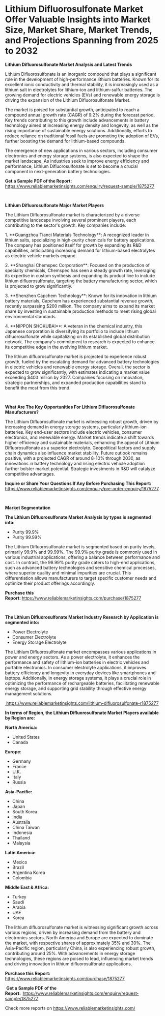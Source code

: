 <p><h1>Lithium Difluorosulfonate Market Offer Valuable Insights into Market Size, Market Share, Market Trends, and Projections Spanning from 2025 to 2032</h1></p><p><strong>Lithium Difluorosulfonate Market Analysis and Latest Trends</strong></p>
<p><p>Lithium Difluorosulfonate is an inorganic compound that plays a significant role in the development of high-performance lithium batteries. Known for its excellent ionic conductivity and thermal stability, it is increasingly used as a lithium salt in electrolytes for lithium-ion and lithium-sulfur batteries. The growing demand for electric vehicles (EVs) and renewable energy storage is driving the expansion of the Lithium Difluorosulfonate Market.</p><p>The market is poised for substantial growth, anticipated to reach a compound annual growth rate (CAGR) of 9.2% during the forecast period. Key trends contributing to this growth include advancements in battery technology aimed at increasing energy density and longevity, as well as the rising importance of sustainable energy solutions. Additionally, efforts to reduce reliance on traditional fossil fuels are promoting the adoption of EVs, further boosting the demand for lithium-based compounds.</p><p>The emergence of new applications in various sectors, including consumer electronics and energy storage systems, is also expected to shape the market landscape. As industries seek to improve energy efficiency and performance, Lithium Difluorosulfonate is set to become a crucial component in next-generation battery technologies.</p></p>
<p><strong>Get a Sample PDF of the Report:&nbsp;</strong> <a href="https://www.reliablemarketinsights.com/enquiry/request-sample/1875277?utm_campaign=2143&utm_medium=2&utm_source=Github&utm_content=ia&utm_term=04022025&utm_id=lithium-difluorosulfonate">https://www.reliablemarketinsights.com/enquiry/request-sample/1875277</a></p>
<p>&nbsp;</p>
<p><strong>Lithium Difluorosulfonate Major Market Players</strong></p>
<p><p>The Lithium Difluorosulfonate market is characterized by a diverse competitive landscape involving several prominent players, each contributing to the sector's growth. Key companies include:</p><p>1. **Guangzhou Tianci Materials Technology**: A recognized leader in lithium salts, specializing in high-purity chemicals for battery applications. The company has positioned itself for growth by expanding its R&D capabilities, anticipating increasing demand for lithium-based electrolytes as electric vehicle markets expand.</p><p>2. **Shanghai Chemspec Corporation**: Focused on the production of specialty chemicals, Chemspec has seen a steady growth rate, leveraging its expertise in custom synthesis and expanding its product line to include lithium difluorosulfonate, targeting the battery manufacturing sector, which is projected to grow significantly.</p><p>3. **Shenzhen Capchem Technology**: Known for its innovation in lithium battery materials, Capchem has experienced substantial revenue growth, recently surpassing $200 million. The company aims to expand its market share by investing in sustainable production methods to meet rising global environmental standards.</p><p>4. **NIPPON SHOKUBAI**: A veteran in the chemical industry, this Japanese corporation is diversifying its portfolio to include lithium difluorosulfonate while capitalizing on its established global distribution network. The company's commitment to research is expected to enhance its competitive edge in the evolving lithium market.</p><p>The lithium difluorosulfonate market is projected to experience robust growth, fueled by the escalating demand for advanced battery technologies in electric vehicles and renewable energy storage. Overall, the sector is expected to grow significantly, with estimates indicating a market value exceeding $400 million by 2027. Companies focusing on innovation, strategic partnerships, and expanded production capabilities stand to benefit the most from this trend.</p></p>
<p>&nbsp;</p>
<p><strong>What Are The Key Opportunities For Lithium Difluorosulfonate Manufacturers?</strong></p>
<p><p>The Lithium Difluorosulfonate market is witnessing robust growth, driven by increasing demand in energy storage systems, particularly lithium-ion batteries. Key end-user sectors include electric vehicles, consumer electronics, and renewable energy. Market trends indicate a shift towards higher efficiency and sustainable materials, enhancing the appeal of Lithium Difluorosulfonate as a superior electrolyte. Geopolitical factors and supply chain dynamics also influence market stability. Future outlook remains positive, with a projected CAGR of around 8-10% through 2030, as innovations in battery technology and rising electric vehicle adoption further bolster market potential. Strategic investments in R&D will catalyze competitive advantages.</p></p>
<p><strong>Inquire or Share Your Questions If Any Before Purchasing This Report:</strong> <a href="https://www.reliablemarketinsights.com/enquiry/pre-order-enquiry/1875277?utm_campaign=2143&utm_medium=2&utm_source=Github&utm_content=ia&utm_term=04022025&utm_id=lithium-difluorosulfonate">https://www.reliablemarketinsights.com/enquiry/pre-order-enquiry/1875277</a></p>
<p>&nbsp;</p>
<p><strong>Market Segmentation</strong></p>
<p><strong>The Lithium Difluorosulfonate Market Analysis by types is segmented into:</strong></p>
<p><ul><li>Purity 99.9%</li><li>Purity 99.99%</li></ul></p>
<p><p>The Lithium Difluorosulfonate market is segmented based on purity levels, primarily 99.9% and 99.99%. The 99.9% purity grade is commonly used in various industrial applications, offering a balance between performance and cost. In contrast, the 99.99% purity grade caters to high-end applications, such as advanced battery technologies and sensitive chemical processes, where superior quality and minimal impurities are crucial. This differentiation allows manufacturers to target specific customer needs and optimize their product offerings accordingly.</p></p>
<p><strong>Purchase this Report:&nbsp;</strong><a href="https://www.reliablemarketinsights.com/purchase/1875277?utm_campaign=2143&utm_medium=2&utm_source=Github&utm_content=ia&utm_term=04022025&utm_id=lithium-difluorosulfonate">https://www.reliablemarketinsights.com/purchase/1875277</a></p>
<p>&nbsp;</p>
<p><strong>The Lithium Difluorosulfonate Market Industry Research by Application is segmented into:</strong></p>
<p><ul><li>Power Electrolyte</li><li>Consumer Electrolyte</li><li>Energy Storage Electrolyte</li></ul></p>
<p><p>The Lithium Difluorosulfonate market encompasses various applications in power and energy sectors. As a power electrolyte, it enhances the performance and safety of lithium-ion batteries in electric vehicles and portable electronics. In consumer electrolyte applications, it improves battery efficiency and longevity in everyday devices like smartphones and laptops. Additionally, in energy storage systems, it plays a crucial role in optimizing the performance of rechargeable batteries, facilitating renewable energy storage, and supporting grid stability through effective energy management solutions.</p></p>
<p><a href="https://www.reliablemarketinsights.com/lithium-difluorosulfonate-r1875277?utm_campaign=2143&utm_medium=2&utm_source=Github&utm_content=ia&utm_term=04022025&utm_id=lithium-difluorosulfonate">&nbsp;https://www.reliablemarketinsights.com/lithium-difluorosulfonate-r1875277</a></p>
<p><strong>In terms of Region, the Lithium Difluorosulfonate Market Players available by Region are:</strong></p>
<p>
    <p> <strong> North America: </strong>
        <ul>
            <li>United States</li>
            <li>Canada</li>
        </ul>
        </p> 
    <p> <strong> Europe: </strong>
        <ul>
            <li>Germany</li>
            <li>France</li>
            <li>U.K.</li>
            <li>Italy</li>
            <li>Russia</li>
        </ul>
        </p> 
    <p> <strong> Asia-Pacific: </strong>
        <ul>
            <li>China</li>
            <li>Japan</li>
            <li>South Korea</li>
            <li>India</li>
            <li>Australia</li>
            <li>China Taiwan</li>
            <li>Indonesia</li>
            <li>Thailand</li>
            <li>Malaysia</li>
        </ul>
        </p> 
    <p> <strong> Latin America: </strong>
        <ul>
            <li>Mexico</li>
            <li>Brazil</li>
            <li>Argentina Korea</li>
            <li>Colombia</li>
        </ul>
        </p> 
    <p> <strong> Middle East & Africa: </strong>
        <ul>
            <li>Turkey</li>
            <li>Saudi</li>
            <li>Arabia</li>
            <li>UAE</li>
            <li>Korea</li>
        </ul>
    </p>
    </p>
<p><p>The lithium difluorosulfonate market is witnessing significant growth across various regions, driven by increasing demand from the battery and electronics sectors. North America and Europe are expected to dominate the market, with respective shares of approximately 35% and 30%. The Asia-Pacific region, particularly China, is also experiencing robust growth, contributing around 25%. With advancements in energy storage technologies, these regions are poised to lead, influencing market trends and driving innovation in lithium difluorosulfonate applications.</p></p>
<p><strong>Purchase this Report: </strong><a href="https://www.reliablemarketinsights.com/purchase/1875277?utm_campaign=2143&utm_medium=2&utm_source=Github&utm_content=ia&utm_term=04022025&utm_id=lithium-difluorosulfonate">https://www.reliablemarketinsights.com/purchase/1875277</a></p>
<p>&nbsp;<strong>Get a Sample PDF of the Report:&nbsp;&nbsp;</strong><a href="https://www.reliablemarketinsights.com/enquiry/request-sample/1875277?utm_campaign=2143&utm_medium=2&utm_source=Github&utm_content=ia&utm_term=04022025&utm_id=lithium-difluorosulfonate">https://www.reliablemarketinsights.com/enquiry/request-sample/1875277</a></p>
<p><strong></strong></p>
<p>Check more reports on <a href="https://www.reliablemarketinsights.com/?utm_campaign=2143&utm_medium=2&utm_source=Github&utm_content=ia&utm_term=04022025&utm_id=lithium-difluorosulfonate">https://www.reliablemarketinsights.com/</a></p>